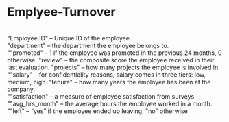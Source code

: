# Emplyee-Turnover
<br>“Employee ID” – Unique ID of the employee.
<br>"department" – the department the employee belongs to.
<br>""promoted" – 1 if the employee was promoted in the previous 24 months, 0 otherwise. "review" – the composite score the employee received in their last evaluation. "projects" – how many projects the employee is involved in.
<br>""salary" – for confidentiality reasons, salary comes in three tiers: low, medium, high. "tenure" – how many years the employee has been at the company.
<br>""satisfaction" – a measure of employee satisfaction from surveys.
<br>""avg_hrs_month" – the average hours the employee worked in a month.
<br>""left" – “yes” if the employee ended up leaving, "no" otherwise
